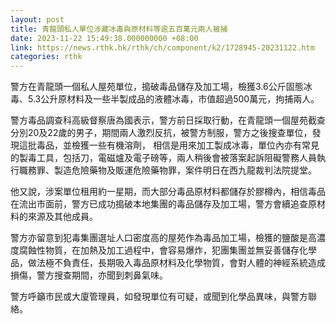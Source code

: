 ```yaml
---
layout: post
title: 青龍頭私人單位涉藏冰毒與原材料等逾五百萬元兩人被捕
date: 2023-11-22 15:49:38.000000000 +08:00
link: https://news.rthk.hk/rthk/ch/component/k2/1728945-20231122.htm
categories: rthk
---
```


警方在青龍頭一個私人屋苑單位，搗破毒品儲存及加工場，檢獲3.6公斤固態冰毒、5.3公升原材料及一些半製成品的液體冰毒，市值超過500萬元，拘捕兩人。

警方毒品調查科高級督察唐為國表示，警方前日採取行動，在青龍頭一個屋苑截查分別20及22歲的男子，期間兩人激烈反抗，被警方制服，警方之後搜查單位，發現這批毒品，並檢獲一些有機溶劑， 相信是用來加工製成冰毒，單位內亦有常見的製毒工具，包括刀，電磁爐及電子磅等，兩人稍後會被落案起訴阻礙警務人員執行職務罪、製造危險藥物及販運危險藥物罪，案件明日在西九龍裁判法院提堂。

他又說，涉案單位租用約一星期，而大部分毒品原材料都儲存於膠樽內，相信毒品在流出市面前，警方已成功搗破本地集團的毒品儲存及加工場，警方會續追查原材料的來源及其他成員。

警方亦留意到犯毒集團選址人口密度高的屋苑作為毒品加工場，檢獲的鹽酸是高濃度腐蝕性物質，在加熱及加工過程中，會容易爆炸，犯團集團並無妥善儲存化學品，做法極不負責任，長期吸入毒品原材料及化學物質，會對人體的神經系統造成損傷，警方搜查期間，亦聞到刺鼻氣味。

警方呼籲市民或大廈管理員，如發現單位有可疑，或聞到化學品異味，與警方聯絡。
